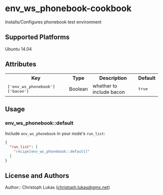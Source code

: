 # env_ws_phonebook-cookbook

Installs/Configures phonebook test environment

## Supported Platforms

Ubuntu 14.04

## Attributes

<table>
  <tr>
    <th>Key</th>
    <th>Type</th>
    <th>Description</th>
    <th>Default</th>
  </tr>
  <tr>
    <td><tt>['env_ws_phonebook']['bacon']</tt></td>
    <td>Boolean</td>
    <td>whether to include bacon</td>
    <td><tt>true</tt></td>
  </tr>
</table>

## Usage

### env_ws_phonebook::default

Include `env_ws_phonebook` in your node's `run_list`:

```json
{
  "run_list": [
    "recipe[env_ws_phonebook::default]"
  ]
}
```

## License and Authors

Author:: Christoph Lukas (<christoph.lukas@gmx.net>)
